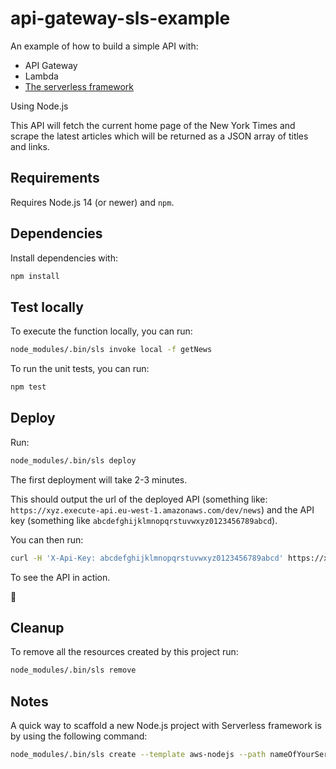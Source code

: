 # api-gateway-sls-example

An example of how to build a simple API with:

- API Gateway
- Lambda
- [The serverless framework](https://www.serverless.com/)

Using Node.js


This API will fetch the current home page of the New York Times and scrape the latest articles which will be returned
as a JSON array of titles and links.


## Requirements

Requires Node.js 14 (or newer) and `npm`.


## Dependencies

Install dependencies with:

```bash
npm install
```


## Test locally

To execute the function locally, you can run:

```bash
node_modules/.bin/sls invoke local -f getNews
```

To run the unit tests, you can run:

```bash
npm test
```


## Deploy

Run:

```bash
node_modules/.bin/sls deploy
```

The first deployment will take 2-3 minutes.


This should output the url of the deployed API (something like: `https://xyz.execute-api.eu-west-1.amazonaws.com/dev/news`) and the API key (something like `abcdefghijklmnopqrstuvwxyz0123456789abcd`).

You can then run:

```bash
curl -H 'X-Api-Key: abcdefghijklmnopqrstuvwxyz0123456789abcd' https://xyz.execute-api.eu-west-1.amazonaws.com/dev/news | jq .
```

To see the API in action.

🎉


## Cleanup

To remove all the resources created by this project run:

```bash
node_modules/.bin/sls remove
```


## Notes

A quick way to scaffold a new Node.js project with Serverless framework is by using the following command:

```bash
node_modules/.bin/sls create --template aws-nodejs --path nameOfYourService
```
